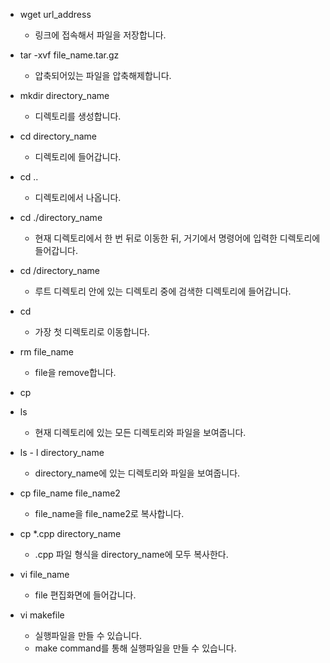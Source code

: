 * wget url_address
  + 링크에 접속해서 파일을 저장합니다.

* tar -xvf file_name.tar.gz
  + 압축되어있는 파일을 압축해제합니다.
  
* mkdir directory_name
  + 디렉토리를 생성합니다.
  
* cd directory_name
  + 디렉토리에 들어갑니다.
  
* cd ..
  + 디렉토리에서 나옵니다.
  
* cd ./directory_name
  + 현재 디렉토리에서 한 번 뒤로 이동한 뒤, 거기에서 명령어에 입력한 디렉토리에 들어갑니다.
  
* cd /directory_name
  + 루트 디렉토리 안에 있는 디렉토리 중에 검색한 디렉토리에 들어갑니다.
  
* cd
  + 가장 첫 디렉토리로 이동합니다.
  
* rm file_name
  + file을 remove합니다.

*  cp 

* ls
  + 현재 디렉토리에 있는 모든 디렉토리와 파일을 보여줍니다.

* ls - l directory_name
  + directory_name에 있는 디렉토리와 파일을 보여줍니다.

* cp file_name file_name2
  + file_name을 file_name2로 복사합니다.

* cp *.cpp directory_name
  + .cpp 파일 형식을 directory_name에 모두 복사한다.

* vi file_name
  + file 편집화면에 들어갑니다.
  
* vi makefile
  + 실행파일을 만들 수 있습니다.
  + make command를 통해 실행파일을 만들 수 있습니다.
